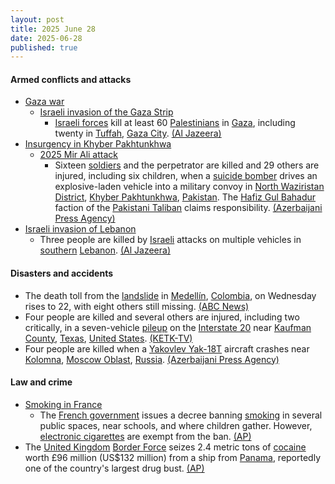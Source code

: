 ```yaml
---
layout: post
title: 2025 June 28
date: 2025-06-28
published: true
---
```



#### Armed conflicts and attacks

* [Gaza war](https://en.wikipedia.org/wiki/Gaza_war "Gaza war")
  * [Israeli invasion of the Gaza Strip](https://en.wikipedia.org/wiki/Israeli_invasion_of_the_Gaza_Strip "Israeli invasion of the Gaza Strip")
    * [Israeli forces](https://en.wikipedia.org/wiki/Israel_Defense_Forces "Israel Defense Forces") kill at least 60 [Palestinians](https://en.wikipedia.org/wiki/Palestinians "Palestinians") in [Gaza](https://en.wikipedia.org/wiki/Gaza_Strip "Gaza Strip"), including twenty in [Tuffah](https://en.wikipedia.org/wiki/Tuffah "Tuffah"), [Gaza City](https://en.wikipedia.org/wiki/Gaza_City "Gaza City"). [(Al Jazeera)](https://www.aljazeera.com/news/2025/6/29/at-least-66-children-dead-of-malnutrition-in-gaza-as-israel-tightens-siege)
* [Insurgency in Khyber Pakhtunkhwa](https://en.wikipedia.org/wiki/Insurgency_in_Khyber_Pakhtunkhwa "Insurgency in Khyber Pakhtunkhwa")
  * [2025 Mir Ali attack](https://en.wikipedia.org/wiki/2025_Mir_Ali_attack "2025 Mir Ali attack")
    * Sixteen [soldiers](https://en.wikipedia.org/wiki/Pakistan_Armed_Forces "Pakistan Armed Forces") and the perpetrator are killed and 29 others are injured, including six children, when a [suicide bomber](https://en.wikipedia.org/wiki/Suicide_bomber "Suicide bomber") drives an explosive-laden vehicle into a military convoy in [North Waziristan District](https://en.wikipedia.org/wiki/North_Waziristan_District "North Waziristan District"), [Khyber Pakhtunkhwa](https://en.wikipedia.org/wiki/Khyber_Pakhtunkhwa "Khyber Pakhtunkhwa"), [Pakistan](https://en.wikipedia.org/wiki/Pakistan "Pakistan"). The [Hafiz Gul Bahadur](https://en.wikipedia.org/wiki/Hafiz_Gul_Bahadur "Hafiz Gul Bahadur") faction of the [Pakistani Taliban](https://en.wikipedia.org/wiki/Pakistani_Taliban "Pakistani Taliban") claims responsibility. [(Azerbaijani Press Agency)](https://en.apa.az/asia/suicide-bomber-kills-16-in-pakistan-updated-471610)
* [Israeli invasion of Lebanon](https://en.wikipedia.org/wiki/2024_Israeli_invasion_of_Lebanon "2024 Israeli invasion of Lebanon")
  * Three people are killed by [Israeli](https://en.wikipedia.org/wiki/Israel "Israel") attacks on multiple vehicles in [southern](https://en.wikipedia.org/wiki/Southern_Lebanon "Southern Lebanon") [Lebanon](https://en.wikipedia.org/wiki/Lebanon "Lebanon"). [(Al Jazeera)](https://www.aljazeera.com/news/2025/6/28/israeli-strikes-on-south-lebanon-kill-three-ministry)

#### Disasters and accidents

* The death toll from the [landslide](https://en.wikipedia.org/wiki/Landslide "Landslide") in [Medellín](https://en.wikipedia.org/wiki/Medell%C3%ADn "Medellín"), [Colombia](https://en.wikipedia.org/wiki/Colombia "Colombia"), on Wednesday rises to 22, with eight others still missing. [(ABC News)](https://abcnews.go.com/amp/International/wireStory/death-toll-landslide-colombia-rises-22-8-missing-123302335)
* Four people are killed and several others are injured, including two critically, in a seven-vehicle [pileup](https://en.wikipedia.org/wiki/Pileup "Pileup") on the [Interstate 20](https://en.wikipedia.org/wiki/Interstate_20_in_Texas "Interstate 20 in Texas") near [Kaufman County](https://en.wikipedia.org/wiki/Kaufman_County%2C_Texas "Kaufman County, Texas"), [Texas](https://en.wikipedia.org/wiki/Texas "Texas"), [United States](https://en.wikipedia.org/wiki/United_States "United States"). [(KETK-TV)](https://www.ketk.com/news/traffic-roads/traffic-alert-multi-vehicle-crash-near-kaufman-county-causes-back-up-on-i-20/)
* Four people are killed when a [Yakovlev Yak-18T](https://en.wikipedia.org/wiki/Yakovlev_Yak-18T "Yakovlev Yak-18T") aircraft crashes near [Kolomna](https://en.wikipedia.org/wiki/Kolomna "Kolomna"), [Moscow Oblast](https://en.wikipedia.org/wiki/Moscow_Oblast "Moscow Oblast"), [Russia](https://en.wikipedia.org/wiki/Russia "Russia"). [(Azerbaijani Press Agency)](https://en.apa.az/cis-countries/4-killed-in-plane-crash-near-moscow-471619)

#### Law and crime

* [Smoking in France](https://en.wikipedia.org/wiki/Smoking_in_France "Smoking in France")
  * The [French government](https://en.wikipedia.org/wiki/French_government "French government") issues a decree banning [smoking](https://en.wikipedia.org/wiki/Smoking "Smoking") in several public spaces, near schools, and where children gather. However, [electronic cigarettes](https://en.wikipedia.org/wiki/Electronic_cigarette "Electronic cigarette") are exempt from the ban. [(AP)](https://apnews.com/article/france-smoking-ban-parks-beaches-cancer-5def355f3f68af0572b2e4dcced9756c)
* The [United Kingdom](https://en.wikipedia.org/wiki/United_Kingdom "United Kingdom") [Border Force](https://en.wikipedia.org/wiki/Border_Force "Border Force") seizes 2.4 metric tons of [cocaine](https://en.wikipedia.org/wiki/Cocaine "Cocaine") worth £96 million (US$132 million) from a ship from [Panama](https://en.wikipedia.org/wiki/Panama "Panama"), reportedly one of the country's largest drug bust. [(AP)](https://apnews.com/article/cocaine-seized-london-port-container-panama-6cfdbae51c9262f5868778bfd28836e1)

